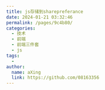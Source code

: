 ```yaml
---
title: js存储到sharepreferance
date: 2024-01-21 03:32:46
permalink: /pages/9c4b80/
categories:
  - 技术
  - 前端
  - 前端三件套
  - js
tags:
  - 
author: 
  name: aXing
  link: https://github.com/08163356
---
```

